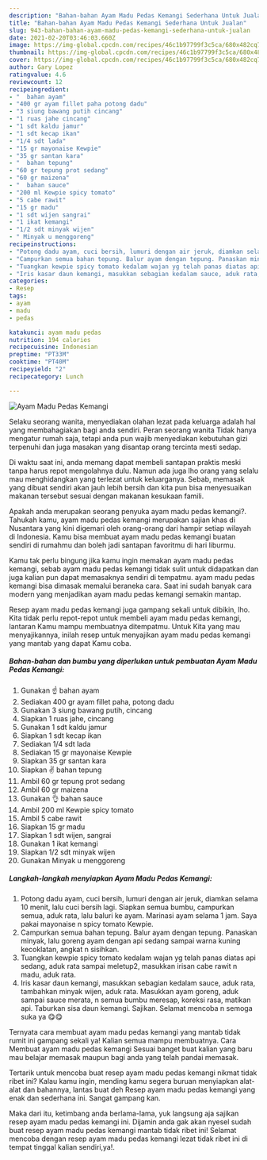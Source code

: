 ```yaml
---
description: "Bahan-bahan Ayam Madu Pedas Kemangi Sederhana Untuk Jualan"
title: "Bahan-bahan Ayam Madu Pedas Kemangi Sederhana Untuk Jualan"
slug: 943-bahan-bahan-ayam-madu-pedas-kemangi-sederhana-untuk-jualan
date: 2021-02-20T03:46:03.660Z
image: https://img-global.cpcdn.com/recipes/46c1b97799f3c5ca/680x482cq70/ayam-madu-pedas-kemangi-foto-resep-utama.jpg
thumbnail: https://img-global.cpcdn.com/recipes/46c1b97799f3c5ca/680x482cq70/ayam-madu-pedas-kemangi-foto-resep-utama.jpg
cover: https://img-global.cpcdn.com/recipes/46c1b97799f3c5ca/680x482cq70/ayam-madu-pedas-kemangi-foto-resep-utama.jpg
author: Gary Lopez
ratingvalue: 4.6
reviewcount: 12
recipeingredient:
- "  bahan ayam"
- "400 gr ayam fillet paha potong dadu"
- "3 siung bawang putih cincang"
- "1 ruas jahe cincang"
- "1 sdt kaldu jamur"
- "1 sdt kecap ikan"
- "1/4 sdt lada"
- "15 gr mayonaise Kewpie"
- "35 gr santan kara"
- "  bahan tepung"
- "60 gr tepung prot sedang"
- "60 gr maizena"
- "  bahan sauce"
- "200 ml Kewpie spicy tomato"
- "5 cabe rawit"
- "15 gr madu"
- "1 sdt wijen sangrai"
- "1 ikat kemangi"
- "1/2 sdt minyak wijen"
- " Minyak u menggoreng"
recipeinstructions:
- "Potong dadu ayam, cuci bersih, lumuri dengan air jeruk, diamkan selama 10 menit, lalu cuci bersih lagi. Siapkan semua bumbu, campurkan semua, aduk rata, lalu baluri ke ayam. Marinasi ayam selama 1 jam. Saya pakai mayonaise n spicy tomato Kewpie."
- "Campurkan semua bahan tepung. Balur ayam dengan tepung. Panaskan minyak, lalu goreng ayam dengan api sedang sampai warna kuning kecoklatan, angkat n sisihkan."
- "Tuangkan kewpie spicy tomato kedalam wajan yg telah panas diatas api sedang, aduk rata sampai meletup2, masukkan irisan cabe rawit n madu, aduk rata."
- "Iris kasar daun kemangi, masukkan sebagian kedalam sauce, aduk rata, tambahkan minyak wijen, aduk rata. Masukkan ayam goreng, aduk sampai sauce merata, n semua bumbu meresap, koreksi rasa, matikan api. Taburkan sisa daun kemangi. Sajikan. Selamat mencoba n semoga suka ya 😋😋"
categories:
- Resep
tags:
- ayam
- madu
- pedas

katakunci: ayam madu pedas 
nutrition: 194 calories
recipecuisine: Indonesian
preptime: "PT33M"
cooktime: "PT40M"
recipeyield: "2"
recipecategory: Lunch

---
```



![Ayam Madu Pedas Kemangi](https://img-global.cpcdn.com/recipes/46c1b97799f3c5ca/680x482cq70/ayam-madu-pedas-kemangi-foto-resep-utama.jpg)

Selaku seorang wanita, menyediakan olahan lezat pada keluarga adalah hal yang membahagiakan bagi anda sendiri. Peran seorang  wanita Tidak hanya mengatur rumah saja, tetapi anda pun wajib menyediakan kebutuhan gizi terpenuhi dan juga masakan yang disantap orang tercinta mesti sedap.

Di waktu  saat ini, anda memang dapat membeli santapan praktis meski tanpa harus repot mengolahnya dulu. Namun ada juga lho orang yang selalu mau menghidangkan yang terlezat untuk keluarganya. Sebab, memasak yang dibuat sendiri akan jauh lebih bersih dan kita pun bisa menyesuaikan makanan tersebut sesuai dengan makanan kesukaan famili. 



Apakah anda merupakan seorang penyuka ayam madu pedas kemangi?. Tahukah kamu, ayam madu pedas kemangi merupakan sajian khas di Nusantara yang kini digemari oleh orang-orang dari hampir setiap wilayah di Indonesia. Kamu bisa membuat ayam madu pedas kemangi buatan sendiri di rumahmu dan boleh jadi santapan favoritmu di hari liburmu.

Kamu tak perlu bingung jika kamu ingin memakan ayam madu pedas kemangi, sebab ayam madu pedas kemangi tidak sulit untuk didapatkan dan juga kalian pun dapat memasaknya sendiri di tempatmu. ayam madu pedas kemangi bisa dimasak memalui beraneka cara. Saat ini sudah banyak cara modern yang menjadikan ayam madu pedas kemangi semakin mantap.

Resep ayam madu pedas kemangi juga gampang sekali untuk dibikin, lho. Kita tidak perlu repot-repot untuk membeli ayam madu pedas kemangi, lantaran Kamu mampu membuatnya ditempatmu. Untuk Kita yang mau menyajikannya, inilah resep untuk menyajikan ayam madu pedas kemangi yang mantab yang dapat Kamu coba.

<!--inarticleads1-->

##### Bahan-bahan dan bumbu yang diperlukan untuk pembuatan Ayam Madu Pedas Kemangi:

1. Gunakan  ☝ bahan ayam
1. Sediakan 400 gr ayam fillet paha, potong dadu
1. Gunakan 3 siung bawang putih, cincang
1. Siapkan 1 ruas jahe, cincang
1. Gunakan 1 sdt kaldu jamur
1. Siapkan 1 sdt kecap ikan
1. Sediakan 1/4 sdt lada
1. Sediakan 15 gr mayonaise Kewpie
1. Siapkan 35 gr santan kara
1. Siapkan  ✌ bahan tepung
1. Ambil 60 gr tepung prot sedang
1. Ambil 60 gr maizena
1. Gunakan  👌 bahan sauce
1. Ambil 200 ml Kewpie spicy tomato
1. Ambil 5 cabe rawit
1. Siapkan 15 gr madu
1. Siapkan 1 sdt wijen, sangrai
1. Gunakan 1 ikat kemangi
1. Siapkan 1/2 sdt minyak wijen
1. Gunakan  Minyak u menggoreng




<!--inarticleads2-->

##### Langkah-langkah menyiapkan Ayam Madu Pedas Kemangi:

1. Potong dadu ayam, cuci bersih, lumuri dengan air jeruk, diamkan selama 10 menit, lalu cuci bersih lagi. Siapkan semua bumbu, campurkan semua, aduk rata, lalu baluri ke ayam. Marinasi ayam selama 1 jam. Saya pakai mayonaise n spicy tomato Kewpie.
1. Campurkan semua bahan tepung. Balur ayam dengan tepung. Panaskan minyak, lalu goreng ayam dengan api sedang sampai warna kuning kecoklatan, angkat n sisihkan.
1. Tuangkan kewpie spicy tomato kedalam wajan yg telah panas diatas api sedang, aduk rata sampai meletup2, masukkan irisan cabe rawit n madu, aduk rata.
1. Iris kasar daun kemangi, masukkan sebagian kedalam sauce, aduk rata, tambahkan minyak wijen, aduk rata. Masukkan ayam goreng, aduk sampai sauce merata, n semua bumbu meresap, koreksi rasa, matikan api. Taburkan sisa daun kemangi. Sajikan. Selamat mencoba n semoga suka ya 😋😋




Ternyata cara membuat ayam madu pedas kemangi yang mantab tidak rumit ini gampang sekali ya! Kalian semua mampu membuatnya. Cara Membuat ayam madu pedas kemangi Sesuai banget buat kalian yang baru mau belajar memasak maupun bagi anda yang telah pandai memasak.

Tertarik untuk mencoba buat resep ayam madu pedas kemangi nikmat tidak ribet ini? Kalau kamu ingin, mending kamu segera buruan menyiapkan alat-alat dan bahannya, lantas buat deh Resep ayam madu pedas kemangi yang enak dan sederhana ini. Sangat gampang kan. 

Maka dari itu, ketimbang anda berlama-lama, yuk langsung aja sajikan resep ayam madu pedas kemangi ini. Dijamin anda gak akan nyesel sudah buat resep ayam madu pedas kemangi mantab tidak ribet ini! Selamat mencoba dengan resep ayam madu pedas kemangi lezat tidak ribet ini di tempat tinggal kalian sendiri,ya!.

